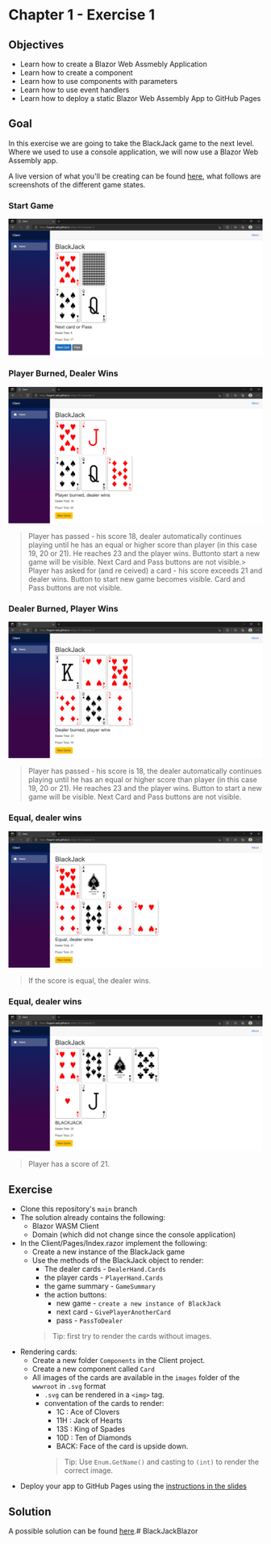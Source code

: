 # Chapter 1 - Exercise 1
##  Objectives
- Learn how to create a Blazor Web Assmebly Application
- Learn how to create a component
- Learn how to use components with parameters
- Learn how to use event handlers
- Learn how to deploy a static Blazor Web Assembly App to GitHub Pages

## Goal 
In this exercise we are going to take the BlackJack game to the next level. Where we used to use a console application, we will now use a Blazor Web Assembly app.

A live version of what you'll be creating can be found [here](https://hogent-web.github.io/csharp-ch-6-exercise-1/), what follows are screenshots of the different game states.

### Start Game
![start-game](images/start-game.png)

### Player Burned, Dealer Wins
![player-burned](images/player-burned.png)
> Player has passed - his score 18, dealer automatically continues playing until he has an equal or higher score than player (in this case 19, 20 or 21). He reaches 23 and the player wins. Buttonto start a new game will be visible. Next Card and Pass buttons are not visible.> Player has asked for (and re
ceived) a card - his score exceeds 21 and dealer wins. Button to start new game becomes visible. Card and Pass buttons are not visible.

### Dealer Burned, Player Wins
![dealer-burned](images/dealer-burned.png)
> Player has passed - his score is 18, the dealer automatically continues playing until he has an equal or higher score than player (in this case 19, 20 or 21). He reaches 23 and the player wins. Button to start a new game will be visible. Next Card and Pass buttons are not visible.

### Equal, dealer wins
![equal](images/equal.png)
> If the score is equal, the dealer wins.

### Equal, dealer wins
![blackjack](images/blackjack.png)
> Player has a score of 21.

## Exercise
- Clone this repository's `main` branch
- The solution already contains the following:
    - Blazor WASM Client
    - Domain (which did not change since the console application)
- In the Client/Pages/Index.razor implement the following:
    - Create a new instance of the BlackJack game
    - Use the methods of the BlackJack object to render:
        - The dealer cards - `DealerHand.Cards` 
        - the player cards - `PlayerHand.Cards`
        - the game summary - `GameSummary`
        - the action buttons:
            - new game - `create a new instance of BlackJack`
            - next card - `GivePlayerAnotherCard`
            - pass - `PassToDealer`
        > Tip: first try to render the cards without images.
- Rendering cards:
    - Create a new folder `Components` in the Client project.
    - Create a new component called `Card`
    - All images of the cards are available in the `images` folder of the `wwwroot` in `.svg` format
        - `.svg` can be rendered in a `<img>` tag.
        - conventation of the cards to render:
            - 1C  : Ace of Clovers
            - 11H : Jack of Hearts 
            - 13S : King of Spades 
            - 10D : Ten of Diamonds 
            - BACK: Face of the card is upside down.
            > Tip: Use `Enum.GetName()` and casting to `(int)` to render the correct image.
- Deploy your app to GitHub Pages using the [instructions in the slides](https://hogent-web.github.io/csharp/chapters/06/slides/index.html#deployment)

## Solution
A possible solution can be found [here](https://github.com/HOGENT-Web/csharp-ch-6-exercise-1/tree/solution#solution).# BlackJackBlazor
